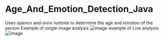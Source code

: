 # Age_And_Emotion_Detection_Java
Uses opencv and onnx runtime to determine the age and emotion of the person
Example of single image analysis
![image](https://github.com/epurola/Javafx-AI-App/assets/145434073/6b97325f-f703-42bb-84d7-29184c965a99)
example of Live analysis
![image](https://github.com/epurola/Javafx-AI-App/assets/145434073/0da50012-7147-4544-98b2-a7ebd9dd6dee)

